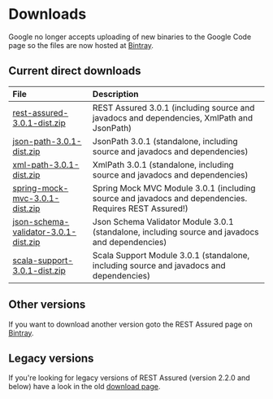 # Downloads #

Google no longer accepts uploading of new binaries to the Google Code page so the files are now hosted at [Bintray](https://bintray.com/johanhaleby/generic/rest-assured).

## Current direct downloads ##
| File | Description |
|:-----|:------------|
| [rest-assured-3.0.1-dist.zip](http://dl.bintray.com/johanhaleby/generic/rest-assured-3.0.1-dist.zip)  |   REST Assured 3.0.1 (including source and javadocs and dependencies, XmlPath and JsonPath) |
| [json-path-3.0.1-dist.zip](http://dl.bintray.com/johanhaleby/generic/json-path-3.0.1-dist.zip)  | JsonPath 3.0.1 (standalone, including source and javadocs and dependencies) |
| [xml-path-3.0.1-dist.zip](http://dl.bintray.com/johanhaleby/generic/xml-path-3.0.1-dist.zip)  | XmlPath 3.0.1 (standalone, including source and javadocs and dependencies) |
| [spring-mock-mvc-3.0.1-dist.zip](http://dl.bintray.com/johanhaleby/generic/spring-mock-mvc-3.0.1-dist.zip)  | Spring Mock MVC Module 3.0.1 (including source and javadocs and dependencies. Requires REST Assured!)  |
| [json-schema-validator-3.0.1-dist.zip](http://dl.bintray.com/johanhaleby/generic/json-schema-validator-3.0.1-dist.zip)  | Json Schema Validator Module 3.0.1 (standalone, including source and javadocs and dependencies)  |
| [scala-support-3.0.1-dist.zip](http://dl.bintray.com/johanhaleby/generic/scala-support-3.0.1-dist.zip)  | Scala Support Module 3.0.1 (standalone, including source and javadocs and dependencies)  |


## Other versions ##
If you want to download another version goto the REST Assured page on [Bintray](https://bintray.com/johanhaleby/generic/rest-assured).

## Legacy versions ##
If you're looking for legacy versions of REST Assured (version 2.2.0 and below) have a look in the old  <a href='https://code.google.com/p/rest-assured/downloads/list?can=1&q=&colspec=Filename+Summary+Uploaded+ReleaseDate+Size+DownloadCount'>download page</a>.

